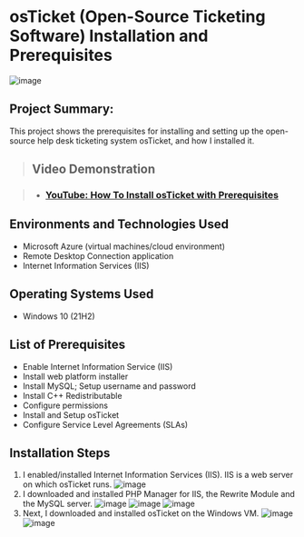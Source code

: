 <h1>osTicket (Open-Source Ticketing Software) Installation and Prerequisites</h1>

![image](https://github.com/patrickoigwilo/osTicket-PrereqsAndInstall/assets/162601853/bea41c06-de8e-4e36-a392-fba79043eb80)

<h2>Project Summary:</h2>
This project shows the prerequisites for installing and setting up the open-source help desk ticketing system osTicket, and how I installed it.<br />

><h2>Video Demonstration</h2>

>- ### [YouTube: How To Install osTicket with Prerequisites](https://www.youtube.com)

<h2>Environments and Technologies Used</h2>

- Microsoft Azure (virtual machines/cloud environment)
- Remote Desktop Connection application
- Internet Information Services (IIS)

<h2>Operating Systems Used </h2>

- Windows 10</b> (21H2)

<h2>List of Prerequisites</h2>

- Enable Internet Information Service (IIS) 
- Install web platform installer
- Install MySQL; Setup username and password
- Install C++ Redistributable
- Configure permissions
- Install and Setup osTicket
- Configure Service Level Agreements (SLAs)

<h2>Installation Steps</h2>

1.  I enabled/installed Internet Information Services (IIS). IIS is a web server on which osTicket runs.
   ![image](https://github.com/patrickoigwilo/osTicket-PrereqsAndInstall/assets/162601853/f3ca4869-6f40-428d-b651-08bf0c45456e)
2.  I downloaded and installed PHP Manager for IIS, the Rewrite Module and the MySQL server.
   ![image](https://github.com/patrickoigwilo/osTicket-PrereqsAndInstall/assets/162601853/db4b1b22-2539-4cc5-998c-141216c2e667)
   ![image](https://github.com/patrickoigwilo/osTicket-PrereqsAndInstall/assets/162601853/d3a82501-a460-4790-b30b-38e27325bbbe)
   ![image](https://github.com/patrickoigwilo/osTicket-PrereqsAndInstall/assets/162601853/ff251077-617d-46bb-ac9f-19e5d7b1dd5d)
3.   Next, I downloaded and installed osTicket on the Windows VM.
   ![image](https://github.com/patrickoigwilo/osTicket-PrereqsAndInstall/assets/162601853/c67a8328-cb76-458a-acec-30d91dd88e1f)
   ![image](https://github.com/patrickoigwilo/osTicket-PrereqsAndInstall/assets/162601853/2a0c5f45-262d-4c24-8cc0-5b5a57116891)
